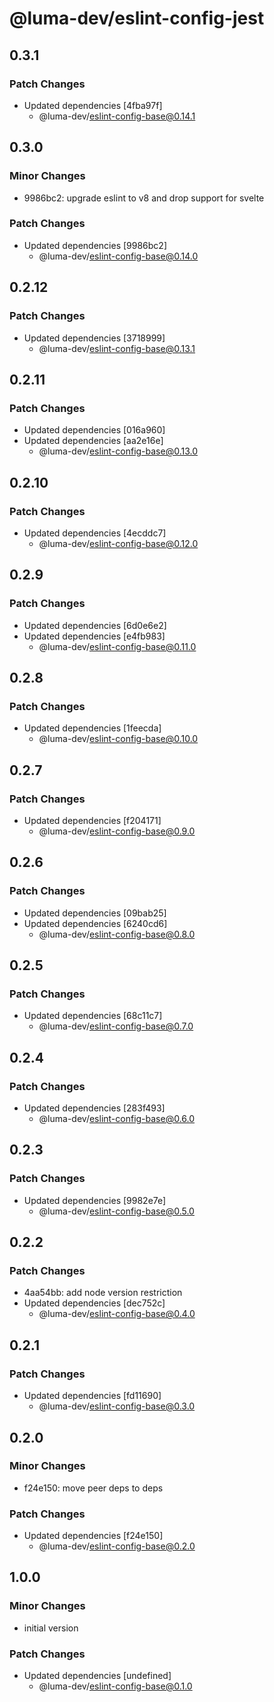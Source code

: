 # @luma-dev/eslint-config-jest

## 0.3.1

### Patch Changes

- Updated dependencies [4fba97f]
  - @luma-dev/eslint-config-base@0.14.1

## 0.3.0

### Minor Changes

- 9986bc2: upgrade eslint to v8 and drop support for svelte

### Patch Changes

- Updated dependencies [9986bc2]
  - @luma-dev/eslint-config-base@0.14.0

## 0.2.12

### Patch Changes

- Updated dependencies [3718999]
  - @luma-dev/eslint-config-base@0.13.1

## 0.2.11

### Patch Changes

- Updated dependencies [016a960]
- Updated dependencies [aa2e16e]
  - @luma-dev/eslint-config-base@0.13.0

## 0.2.10

### Patch Changes

- Updated dependencies [4ecddc7]
  - @luma-dev/eslint-config-base@0.12.0

## 0.2.9

### Patch Changes

- Updated dependencies [6d0e6e2]
- Updated dependencies [e4fb983]
  - @luma-dev/eslint-config-base@0.11.0

## 0.2.8

### Patch Changes

- Updated dependencies [1feecda]
  - @luma-dev/eslint-config-base@0.10.0

## 0.2.7

### Patch Changes

- Updated dependencies [f204171]
  - @luma-dev/eslint-config-base@0.9.0

## 0.2.6

### Patch Changes

- Updated dependencies [09bab25]
- Updated dependencies [6240cd6]
  - @luma-dev/eslint-config-base@0.8.0

## 0.2.5

### Patch Changes

- Updated dependencies [68c11c7]
  - @luma-dev/eslint-config-base@0.7.0

## 0.2.4

### Patch Changes

- Updated dependencies [283f493]
  - @luma-dev/eslint-config-base@0.6.0

## 0.2.3

### Patch Changes

- Updated dependencies [9982e7e]
  - @luma-dev/eslint-config-base@0.5.0

## 0.2.2

### Patch Changes

- 4aa54bb: add node version restriction
- Updated dependencies [dec752c]
  - @luma-dev/eslint-config-base@0.4.0

## 0.2.1

### Patch Changes

- Updated dependencies [fd11690]
  - @luma-dev/eslint-config-base@0.3.0

## 0.2.0

### Minor Changes

- f24e150: move peer deps to deps

### Patch Changes

- Updated dependencies [f24e150]
  - @luma-dev/eslint-config-base@0.2.0

## 1.0.0

### Minor Changes

- initial version

### Patch Changes

- Updated dependencies [undefined]
  - @luma-dev/eslint-config-base@0.1.0
